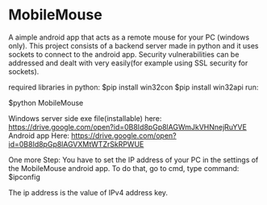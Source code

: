 # MobileMouse
A aimple android app that acts as a remote mouse for your PC (windows only). 
This project consists of a backend server made in python and it uses sockets to connect to the android app. Security vulnerabilities can be addressed and dealt with very easily(for example using SSL security for sockets).

required libraries in python:
    $pip install win32con
    $pip install win32api
run:

$python MobileMouse

Windows server side exe file(installable) here:
https://drive.google.com/open?id=0B8Id8pGp8lAGWmJkVHNnejRuYVE
Android app Here:
https://drive.google.com/open?id=0B8Id8pGp8lAGVXMtWTZrSkRPWUE


One more Step:
  You have to set the IP address of your PC in the settings of the MobileMouse android app.
  To do that, go to cmd, type command:
     $ipconfig
     
The ip address is the value of IPv4 address key.
